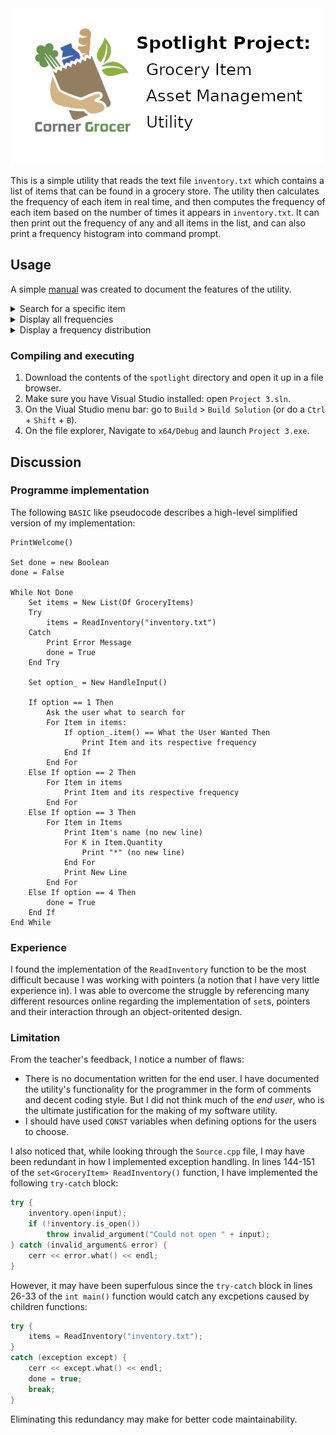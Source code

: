 
<img src="./images/banner.png" width="500px" />

This is a simple utility that reads the text file ``inventory.txt`` which contains a list of items that can be found in a grocery store. The utility then calculates the frequency of each item in real time, and then computes the frequency of each item based on the number of times it appears in ``inventory.txt``. It can then print out the frequency of any and all items in the list, and can also print a frequency histogram into command prompt.

## Usage

A simple [manual](./Manual.docx) was created to document the features of the utility.

<details>
<summary>Search for a specific item</summary>

<img src="./images/Figure_1.png" width="650px" />
</details>

<details>
<summary>Display all frequencies</summary>

<img src="./images/Figure_2.png" width="650px" />
</details>

<details>
<summary>Display a frequency distribution</summary>

<img src="./images/Figure_3.png" width="650px" />
</details>

### Compiling and executing

1. Download the contents of the ``spotlight`` directory and open it up in a file browser.
2. Make sure you have Visual Studio installed: open ``Project 3.sln``.
3. On the Viual Studio menu bar: go to ``Build`` > ``Build Solution`` (or do a ``Ctrl`` + ``Shift`` + ``B``).
4. On the file explorer, Navigate to ``x64/Debug`` and launch ``Project 3.exe``.

## Discussion

### Programme implementation

The following ``BASIC`` like pseudocode describes a high-level simplified version of my implementation:

```vbnet
PrintWelcome()
    
Set done = new Boolean
done = False
    
While Not Done
    Set items = New List(Of GroceryItems)
    Try
        items = ReadInventory("inventory.txt")
    Catch
        Print Error Message
        done = True
    End Try
        
    Set option_ = New HandleInput()
        
    If option == 1 Then
        Ask the user what to search for
        For Item in items:
            If option_.item() == What the User Wanted Then
                Print Item and its respective frequency
            End If
        End For
    Else If option == 2 Then
        For Item in items
            Print Item and its respective frequency
        End For
    Else If option == 3 Then
        For Item in Items
            Print Item's name (no new line)
            For K in Item.Quantity
                Print "*" (no new line)
            End For
            Print New Line
        End For
    Else If option == 4 Then
        done = True
    End If
End While
```

### Experience

I found the implementation of the ``ReadInventory`` function to be the most difficult because I was working with pointers (a notion that I have very little experience in). I was able to overcome the struggle by referencing many different resources online regarding the implementation of ``set``s, pointers and their interaction through an object-oritented design.

### Limitation

From the teacher's feedback, I notice a number of flaws:

* There is no documentation written for the end user. I have documented the utility's functionality for the programmer in the form of comments and decent coding style. But I did not think much of the _end user_, who is the ultimate justification for the making of my software utility.
* I should have used ``CONST`` variables when defining options for the users to choose.

I also noticed that, while looking through the ``Source.cpp`` file, I may have been redundant in how I implemented exception handling. In lines 144-151 of the ``set<GroceryItem> ReadInventory()`` function, I have implemented the following ``try-catch`` block:

```c++
try {
    inventory.open(input);
    if (!inventory.is_open())
        throw invalid_argument("Could not open " + input);
} catch (invalid_argument& error) {
    cerr << error.what() << endl;
}
```

However, it may have been superfulous since the ``try-catch`` block in lines 26-33 of the ``int main()`` function would catch any excpetions caused by children functions:

```c++
try {
    items = ReadInventory("inventory.txt");
}
catch (exception except) {
    cerr << except.what() << endl;
    done = true;
    break;
}
```

Eliminating this redundancy may make for better code maintainability.
